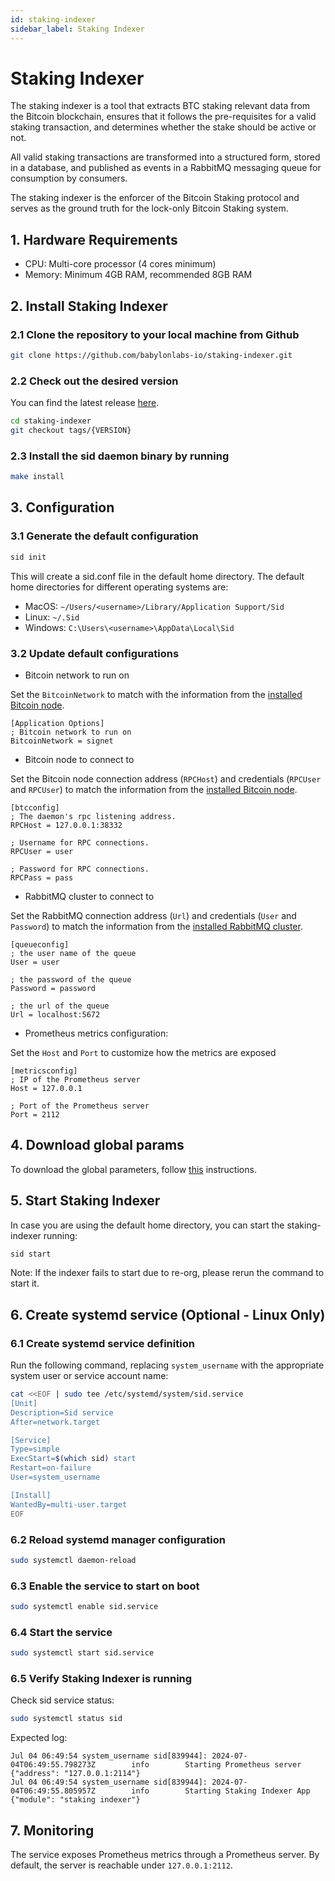 ```yaml
---
id: staking-indexer
sidebar_label: Staking Indexer
---
```

# Staking Indexer

The staking indexer is a tool that extracts BTC staking relevant data
from the Bitcoin blockchain, ensures that it follows the pre-requisites
for a valid staking transaction, and determines whether
the stake should be active or not.

All valid staking transactions are transformed into a structured form,
stored in a database, and published as events in a RabbitMQ messaging queue
for consumption by consumers.

The staking indexer is the enforcer of the Bitcoin Staking protocol
and serves as the ground truth for the lock-only Bitcoin Staking system.

## 1. Hardware Requirements

- CPU: Multi-core processor (4 cores minimum)
- Memory: Minimum 4GB RAM, recommended 8GB RAM

## 2. Install Staking Indexer

### 2.1 Clone the repository to your local machine from Github

```bash
git clone https://github.com/babylonlabs-io/staking-indexer.git
```

### 2.2 Check out the desired version

You can find the latest release
[here](https://github.com/babylonlabs-io/staking-indexer/releases).

```bash
cd staking-indexer
git checkout tags/{VERSION}
```

### 2.3 Install the sid daemon binary by running

```bash
make install
```

## 3. Configuration

### 3.1 Generate the default configuration

```bash
sid init
```

This will create a sid.conf file in the default home directory.
The default home directories for different operating systems are:

- MacOS:  `~/Users/<username>/Library/Application Support/Sid`
- Linux: `~/.Sid`
- Windows: `C:\Users\<username>\AppData\Local\Sid`

### 3.2 Update default configurations

- Bitcoin network to run on

Set the `BitcoinNetwork` to match with the information from the
[installed Bitcoin node](../infra/bitcoind.md).

```text
[Application Options]
; Bitcoin network to run on
BitcoinNetwork = signet
```

- Bitcoin node to connect to

Set the Bitcoin node connection address (`RPCHost`)
and credentials (`RPCUser` and `RPCUser`)
to match the information from the
[installed Bitcoin node](../infra/bitcoind.md).

```text
[btcconfig]
; The daemon's rpc listening address.
RPCHost = 127.0.0.1:38332

; Username for RPC connections.
RPCUser = user

; Password for RPC connections.
RPCPass = pass
```

- RabbitMQ cluster to connect to

Set the RabbitMQ connection address (`Url`)
and credentials (`User` and `Password`)
to match the information from the
[installed RabbitMQ cluster](../infra/rabbitmq.md).

```text
[queueconfig]
; the user name of the queue
User = user

; the password of the queue
Password = password

; the url of the queue
Url = localhost:5672
```

- Prometheus metrics configuration:

Set the `Host` and `Port` to customize how the metrics are exposed

```text
[metricsconfig]
; IP of the Prometheus server
Host = 127.0.0.1

; Port of the Prometheus server
Port = 2112
```

## 4. Download global params

To download the global parameters,
follow [this](../global-system-configuration.md#staking-parameters)
instructions.

## 5. Start Staking Indexer

In case you are using the default home directory,
you can start the staking-indexer running:

```bash
sid start
```

Note: If the indexer fails to start due to re-org,
please rerun the command to start it.

## 6. Create systemd service (Optional - Linux Only)

### 6.1 Create systemd service definition

Run the following command, replacing `system_username`
with the appropriate system user or service account name:

```bash
cat <<EOF | sudo tee /etc/systemd/system/sid.service
[Unit]
Description=Sid service
After=network.target

[Service]
Type=simple
ExecStart=$(which sid) start
Restart=on-failure
User=system_username

[Install]
WantedBy=multi-user.target
EOF
```

### 6.2 Reload systemd manager configuration

```bash
sudo systemctl daemon-reload
```

### 6.3 Enable the service to start on boot

```bash
sudo systemctl enable sid.service
```

### 6.4 Start the service

```bash
sudo systemctl start sid.service
```

### 6.5 Verify Staking Indexer is running

Check sid service status:

```bash
sudo systemctl status sid
```

Expected log:

```accesslog
Jul 04 06:49:54 system_username sid[839944]: 2024-07-04T06:49:55.798273Z        info        Starting Prometheus server        {"address": "127.0.0.1:2114"}
Jul 04 06:49:54 system_username sid[839944]: 2024-07-04T06:49:55.805957Z        info        Starting Staking Indexer App        {"module": "staking indexer"}
```

## 7. Monitoring

The service exposes Prometheus metrics through a Prometheus server.
By default, the server is reachable under `127.0.0.1:2112`.
